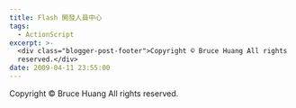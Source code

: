 ```yaml
---
title: Flash 開發人員中心
tags:
  - ActionScript
excerpt: >-
  <div class="blogger-post-footer">Copyright © Bruce Huang All rights
  reserved.</div>
date: 2009-04-11 23:55:00
---
```


Copyright © Bruce Huang All rights reserved.
<!-- more -->
